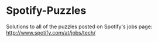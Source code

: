 Spotify-Puzzles
===============

Solutions to all of the puzzles posted on Spotify's jobs page: http://www.spotify.com/at/jobs/tech/
